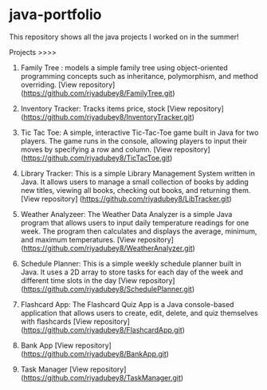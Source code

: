 # java-portfolio

This repository shows all the java projects I worked on in the summer!

Projects >>>>

1) Family Tree : models a simple family tree using object-oriented programming concepts such as inheritance, polymorphism, and method overriding.
    [View repository] (https://github.com/riyadubey8/FamilyTree.git)

2) Inventory Tracker: Tracks  items price, stock
   [View repository] (https://github.com/riyadubey8/InventoryTracker.git)

3) Tic Tac Toe: A simple, interactive Tic-Tac-Toe game built in Java for two players. The game runs in the console, allowing players to input their moves by specifying a row and column.
   [View repository] (https://github.com/riyadubey8/TicTacToe.git)

4) Library Tracker: This is a simple Library Management System written in Java. It allows users to manage a small collection of books by adding new titles, viewing all books, checking out books, and returning them.
   [View repository] (https://github.com/riyadubey8/LibTracker.git)
   
5) Weather Analyzeer: The Weather Data Analyzer is a simple Java program that allows users to input daily temperature readings for one week. The program then calculates and displays the average, minimum, and maximum temperatures.
   [View repository] (https://github.com/riyadubey8/WeatherAnalyzer.git)

6) Schedule Planner: This is a simple weekly schedule planner built in Java. It uses a 2D array to store tasks for each day of the week and different time slots in the day
   [View repository] (https://github.com/riyadubey8/SchedulePlanner.git)

7) Flashcard App: The Flashcard Quiz App is a Java console-based application that allows users to create, edit, delete, and quiz themselves with flashcards
   [View repository] (https://github.com/riyadubey8/FlashcardApp.git)

8) Bank App 
   [View repository] (https://github.com/riyadubey8/BankApp.git)

9) Task Manager
    [View repository] (https://github.com/riyadubey8/TaskManager.git)
